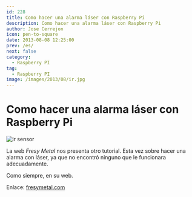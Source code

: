 ```yaml
---
id: 228
title: Como hacer una alarma láser con Raspberry Pi
description: Como hacer una alarma láser con Raspberry Pi
author: Jose Cerrejon
icon: pen-to-square
date: 2013-08-08 12:25:00
prev: /es/
next: false
category:
  - Raspberry PI
tag:
  - Raspberry PI
image: /images/2013/08/ir.jpg
---
```


# Como hacer una alarma láser con Raspberry Pi

![ir sensor](/images/2013/08/ir.jpg)

La web *Fresy Metal* nos presenta otro tutorial. Esta vez sobre hacer una alarma con láser, ya que no encontró ninguno que le funcionara adecuadamente.

Como siempre, en su web.

Enlace: [fresymetal.com](http://www.fresymetal.com/como-hacer-una-alarma-laser-con-raspberry/)